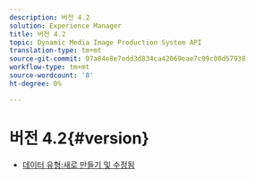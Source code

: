 ```yaml
---
description: 버전 4.2
solution: Experience Manager
title: 버전 4.2
topic: Dynamic Media Image Production System API
translation-type: tm+mt
source-git-commit: 97a84e8e7edd3d834ca42069eae7c09c00d57938
workflow-type: tm+mt
source-wordcount: '8'
ht-degree: 0%

---
```



# 버전 4.2{#version}

* [데이터 유형:새로 만들기 및 수정됨](r-4-2-types.md)
